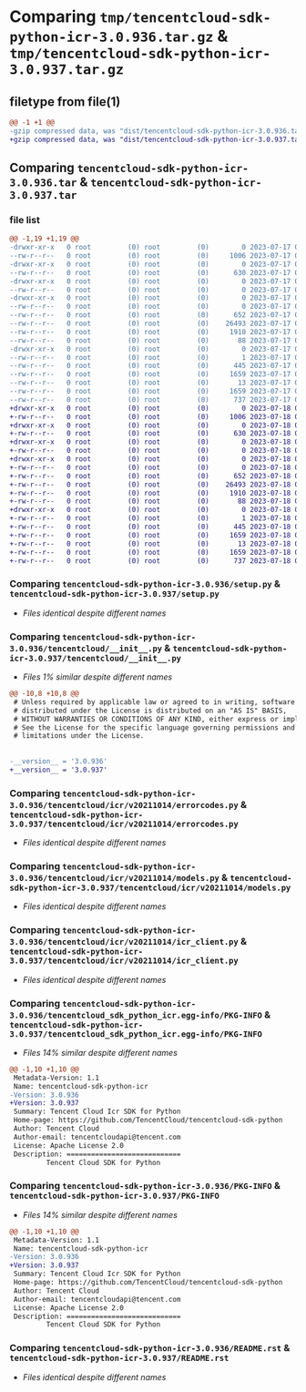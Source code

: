 # Comparing `tmp/tencentcloud-sdk-python-icr-3.0.936.tar.gz` & `tmp/tencentcloud-sdk-python-icr-3.0.937.tar.gz`

## filetype from file(1)

```diff
@@ -1 +1 @@
-gzip compressed data, was "dist/tencentcloud-sdk-python-icr-3.0.936.tar", last modified: Mon Jul 17 00:26:24 2023, max compression
+gzip compressed data, was "dist/tencentcloud-sdk-python-icr-3.0.937.tar", last modified: Tue Jul 18 00:25:16 2023, max compression
```

## Comparing `tencentcloud-sdk-python-icr-3.0.936.tar` & `tencentcloud-sdk-python-icr-3.0.937.tar`

### file list

```diff
@@ -1,19 +1,19 @@
-drwxr-xr-x   0 root         (0) root         (0)        0 2023-07-17 00:26:24.000000 tencentcloud-sdk-python-icr-3.0.936/
--rw-r--r--   0 root         (0) root         (0)     1006 2023-07-17 00:26:24.000000 tencentcloud-sdk-python-icr-3.0.936/setup.py
-drwxr-xr-x   0 root         (0) root         (0)        0 2023-07-17 00:26:24.000000 tencentcloud-sdk-python-icr-3.0.936/tencentcloud/
--rw-r--r--   0 root         (0) root         (0)      630 2023-07-17 00:26:24.000000 tencentcloud-sdk-python-icr-3.0.936/tencentcloud/__init__.py
-drwxr-xr-x   0 root         (0) root         (0)        0 2023-07-17 00:26:24.000000 tencentcloud-sdk-python-icr-3.0.936/tencentcloud/icr/
--rw-r--r--   0 root         (0) root         (0)        0 2023-07-17 00:26:24.000000 tencentcloud-sdk-python-icr-3.0.936/tencentcloud/icr/__init__.py
-drwxr-xr-x   0 root         (0) root         (0)        0 2023-07-17 00:26:24.000000 tencentcloud-sdk-python-icr-3.0.936/tencentcloud/icr/v20211014/
--rw-r--r--   0 root         (0) root         (0)        0 2023-07-17 00:26:24.000000 tencentcloud-sdk-python-icr-3.0.936/tencentcloud/icr/v20211014/__init__.py
--rw-r--r--   0 root         (0) root         (0)      652 2023-07-17 00:26:24.000000 tencentcloud-sdk-python-icr-3.0.936/tencentcloud/icr/v20211014/errorcodes.py
--rw-r--r--   0 root         (0) root         (0)    26493 2023-07-17 00:26:24.000000 tencentcloud-sdk-python-icr-3.0.936/tencentcloud/icr/v20211014/models.py
--rw-r--r--   0 root         (0) root         (0)     1910 2023-07-17 00:26:24.000000 tencentcloud-sdk-python-icr-3.0.936/tencentcloud/icr/v20211014/icr_client.py
--rw-r--r--   0 root         (0) root         (0)       88 2023-07-17 00:26:24.000000 tencentcloud-sdk-python-icr-3.0.936/setup.cfg
-drwxr-xr-x   0 root         (0) root         (0)        0 2023-07-17 00:26:24.000000 tencentcloud-sdk-python-icr-3.0.936/tencentcloud_sdk_python_icr.egg-info/
--rw-r--r--   0 root         (0) root         (0)        1 2023-07-17 00:26:24.000000 tencentcloud-sdk-python-icr-3.0.936/tencentcloud_sdk_python_icr.egg-info/dependency_links.txt
--rw-r--r--   0 root         (0) root         (0)      445 2023-07-17 00:26:24.000000 tencentcloud-sdk-python-icr-3.0.936/tencentcloud_sdk_python_icr.egg-info/SOURCES.txt
--rw-r--r--   0 root         (0) root         (0)     1659 2023-07-17 00:26:24.000000 tencentcloud-sdk-python-icr-3.0.936/tencentcloud_sdk_python_icr.egg-info/PKG-INFO
--rw-r--r--   0 root         (0) root         (0)       13 2023-07-17 00:26:24.000000 tencentcloud-sdk-python-icr-3.0.936/tencentcloud_sdk_python_icr.egg-info/top_level.txt
--rw-r--r--   0 root         (0) root         (0)     1659 2023-07-17 00:26:24.000000 tencentcloud-sdk-python-icr-3.0.936/PKG-INFO
--rw-r--r--   0 root         (0) root         (0)      737 2023-07-17 00:26:24.000000 tencentcloud-sdk-python-icr-3.0.936/README.rst
+drwxr-xr-x   0 root         (0) root         (0)        0 2023-07-18 00:25:16.000000 tencentcloud-sdk-python-icr-3.0.937/
+-rw-r--r--   0 root         (0) root         (0)     1006 2023-07-18 00:25:16.000000 tencentcloud-sdk-python-icr-3.0.937/setup.py
+drwxr-xr-x   0 root         (0) root         (0)        0 2023-07-18 00:25:16.000000 tencentcloud-sdk-python-icr-3.0.937/tencentcloud/
+-rw-r--r--   0 root         (0) root         (0)      630 2023-07-18 00:25:16.000000 tencentcloud-sdk-python-icr-3.0.937/tencentcloud/__init__.py
+drwxr-xr-x   0 root         (0) root         (0)        0 2023-07-18 00:25:16.000000 tencentcloud-sdk-python-icr-3.0.937/tencentcloud/icr/
+-rw-r--r--   0 root         (0) root         (0)        0 2023-07-18 00:25:16.000000 tencentcloud-sdk-python-icr-3.0.937/tencentcloud/icr/__init__.py
+drwxr-xr-x   0 root         (0) root         (0)        0 2023-07-18 00:25:16.000000 tencentcloud-sdk-python-icr-3.0.937/tencentcloud/icr/v20211014/
+-rw-r--r--   0 root         (0) root         (0)        0 2023-07-18 00:25:16.000000 tencentcloud-sdk-python-icr-3.0.937/tencentcloud/icr/v20211014/__init__.py
+-rw-r--r--   0 root         (0) root         (0)      652 2023-07-18 00:25:16.000000 tencentcloud-sdk-python-icr-3.0.937/tencentcloud/icr/v20211014/errorcodes.py
+-rw-r--r--   0 root         (0) root         (0)    26493 2023-07-18 00:25:16.000000 tencentcloud-sdk-python-icr-3.0.937/tencentcloud/icr/v20211014/models.py
+-rw-r--r--   0 root         (0) root         (0)     1910 2023-07-18 00:25:16.000000 tencentcloud-sdk-python-icr-3.0.937/tencentcloud/icr/v20211014/icr_client.py
+-rw-r--r--   0 root         (0) root         (0)       88 2023-07-18 00:25:16.000000 tencentcloud-sdk-python-icr-3.0.937/setup.cfg
+drwxr-xr-x   0 root         (0) root         (0)        0 2023-07-18 00:25:16.000000 tencentcloud-sdk-python-icr-3.0.937/tencentcloud_sdk_python_icr.egg-info/
+-rw-r--r--   0 root         (0) root         (0)        1 2023-07-18 00:25:16.000000 tencentcloud-sdk-python-icr-3.0.937/tencentcloud_sdk_python_icr.egg-info/dependency_links.txt
+-rw-r--r--   0 root         (0) root         (0)      445 2023-07-18 00:25:16.000000 tencentcloud-sdk-python-icr-3.0.937/tencentcloud_sdk_python_icr.egg-info/SOURCES.txt
+-rw-r--r--   0 root         (0) root         (0)     1659 2023-07-18 00:25:16.000000 tencentcloud-sdk-python-icr-3.0.937/tencentcloud_sdk_python_icr.egg-info/PKG-INFO
+-rw-r--r--   0 root         (0) root         (0)       13 2023-07-18 00:25:16.000000 tencentcloud-sdk-python-icr-3.0.937/tencentcloud_sdk_python_icr.egg-info/top_level.txt
+-rw-r--r--   0 root         (0) root         (0)     1659 2023-07-18 00:25:16.000000 tencentcloud-sdk-python-icr-3.0.937/PKG-INFO
+-rw-r--r--   0 root         (0) root         (0)      737 2023-07-18 00:25:16.000000 tencentcloud-sdk-python-icr-3.0.937/README.rst
```

### Comparing `tencentcloud-sdk-python-icr-3.0.936/setup.py` & `tencentcloud-sdk-python-icr-3.0.937/setup.py`

 * *Files identical despite different names*

### Comparing `tencentcloud-sdk-python-icr-3.0.936/tencentcloud/__init__.py` & `tencentcloud-sdk-python-icr-3.0.937/tencentcloud/__init__.py`

 * *Files 1% similar despite different names*

```diff
@@ -10,8 +10,8 @@
 # Unless required by applicable law or agreed to in writing, software
 # distributed under the License is distributed on an "AS IS" BASIS,
 # WITHOUT WARRANTIES OR CONDITIONS OF ANY KIND, either express or implied.
 # See the License for the specific language governing permissions and
 # limitations under the License.
 
 
-__version__ = '3.0.936'
+__version__ = '3.0.937'
```

### Comparing `tencentcloud-sdk-python-icr-3.0.936/tencentcloud/icr/v20211014/errorcodes.py` & `tencentcloud-sdk-python-icr-3.0.937/tencentcloud/icr/v20211014/errorcodes.py`

 * *Files identical despite different names*

### Comparing `tencentcloud-sdk-python-icr-3.0.936/tencentcloud/icr/v20211014/models.py` & `tencentcloud-sdk-python-icr-3.0.937/tencentcloud/icr/v20211014/models.py`

 * *Files identical despite different names*

### Comparing `tencentcloud-sdk-python-icr-3.0.936/tencentcloud/icr/v20211014/icr_client.py` & `tencentcloud-sdk-python-icr-3.0.937/tencentcloud/icr/v20211014/icr_client.py`

 * *Files identical despite different names*

### Comparing `tencentcloud-sdk-python-icr-3.0.936/tencentcloud_sdk_python_icr.egg-info/PKG-INFO` & `tencentcloud-sdk-python-icr-3.0.937/tencentcloud_sdk_python_icr.egg-info/PKG-INFO`

 * *Files 14% similar despite different names*

```diff
@@ -1,10 +1,10 @@
 Metadata-Version: 1.1
 Name: tencentcloud-sdk-python-icr
-Version: 3.0.936
+Version: 3.0.937
 Summary: Tencent Cloud Icr SDK for Python
 Home-page: https://github.com/TencentCloud/tencentcloud-sdk-python
 Author: Tencent Cloud
 Author-email: tencentcloudapi@tencent.com
 License: Apache License 2.0
 Description: ============================
         Tencent Cloud SDK for Python
```

### Comparing `tencentcloud-sdk-python-icr-3.0.936/PKG-INFO` & `tencentcloud-sdk-python-icr-3.0.937/PKG-INFO`

 * *Files 14% similar despite different names*

```diff
@@ -1,10 +1,10 @@
 Metadata-Version: 1.1
 Name: tencentcloud-sdk-python-icr
-Version: 3.0.936
+Version: 3.0.937
 Summary: Tencent Cloud Icr SDK for Python
 Home-page: https://github.com/TencentCloud/tencentcloud-sdk-python
 Author: Tencent Cloud
 Author-email: tencentcloudapi@tencent.com
 License: Apache License 2.0
 Description: ============================
         Tencent Cloud SDK for Python
```

### Comparing `tencentcloud-sdk-python-icr-3.0.936/README.rst` & `tencentcloud-sdk-python-icr-3.0.937/README.rst`

 * *Files identical despite different names*

